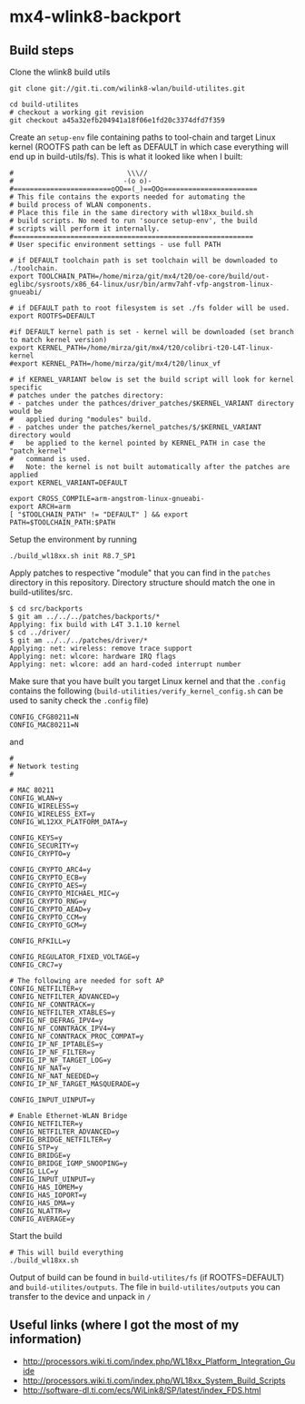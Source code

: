 # mx4-wlink8-backport

## Build steps

Clone the wlink8 build utils

	git clone git://git.ti.com/wilink8-wlan/build-utilites.git

	cd build-utilites
	# checkout a working git revision
	git checkout a45a32efb204941a18f06e1fd20c3374dfd7f359

Create an `setup-env` file containing paths to tool-chain and target Linux kernel (ROOTFS path can be left as DEFAULT in which case everything will end up in build-utils/fs). This is what it looked like when I built:

	#                            \\\//
	#                           -(o o)-
	#========================oOO==(_)==OOo=======================
	# This file contains the exports needed for automating the
	# build process of WLAN components.
	# Place this file in the same directory with wl18xx_build.sh
	# build scripts. No need to run 'source setup-env', the build
	# scripts will perform it internally.
	#===========================================================
	# User specific environment settings - use full PATH

	# if DEFAULT toolchain path is set toolchain will be downloaded to ./toolchain.
	export TOOLCHAIN_PATH=/home/mirza/git/mx4/t20/oe-core/build/out-eglibc/sysroots/x86_64-linux/usr/bin/armv7ahf-vfp-angstrom-linux-gnueabi/

	# if DEFAULT path to root filesystem is set ./fs folder will be used.
	export ROOTFS=DEFAULT

	#if DEFAULT kernel path is set - kernel will be downloaded (set branch to match kernel version)
	export KERNEL_PATH=/home/mirza/git/mx4/t20/colibri-t20-L4T-linux-kernel
	#export KERNEL_PATH=/home/mirza/git/mx4/t20/linux_vf

	# if KERNEL_VARIANT below is set the build script will look for kernel specific
	# patches under the patches directory:
	# - patches under the pathces/driver_patches/$KERNEL_VARIANT directory would be
	#   applied during "modules" build.
	# - patches under the patches/kernel_patches/$/$KERNEL_VARIANT directory would
	#   be applied to the kernel pointed by KERNEL_PATH in case the "patch_kernel"
	#   command is used.
	#   Note: the kernel is not built automatically after the patches are applied
	export KERNEL_VARIANT=DEFAULT

	export CROSS_COMPILE=arm-angstrom-linux-gnueabi-
	export ARCH=arm
	[ "$TOOLCHAIN_PATH" != "DEFAULT" ] && export PATH=$TOOLCHAIN_PATH:$PATH


Setup the environment by running

	./build_wl18xx.sh init R8.7_SP1


Apply patches to respective "module" that you can find in the `patches` directory in this repository. Directory structure should match the one in build-utilites/src.

	$ cd src/backports
	$ git am ../../../patches/backports/*
	Applying: fix build with L4T 3.1.10 kernel
	$ cd ../driver/
	$ git am ../../../patches/driver/*
	Applying: net: wireless: remove trace support
	Applying: net: wlcore: hardware IRQ flags
	Applying: net: wlcore: add an hard-coded interrupt number


Make sure that you have built you target Linux kernel and that the `.config` contains the following (`build-utilities/verify_kernel_config.sh` can be used to sanity check the `.config` file)

	CONFIG_CFG80211=N
	CONFIG_MAC80211=N

and

	#
	# Network testing
	#

	# MAC 80211
	CONFIG_WLAN=y
	CONFIG_WIRELESS=y
	CONFIG_WIRELESS_EXT=y
	CONFIG_WL12XX_PLATFORM_DATA=y

	CONFIG_KEYS=y
	CONFIG_SECURITY=y
	CONFIG_CRYPTO=y

	CONFIG_CRYPTO_ARC4=y
	CONFIG_CRYPTO_ECB=y
	CONFIG_CRYPTO_AES=y
	CONFIG_CRYPTO_MICHAEL_MIC=y
	CONFIG_CRYPTO_RNG=y
	CONFIG_CRYPTO_AEAD=y
	CONFIG_CRYPTO_CCM=y
	CONFIG_CRYPTO_GCM=y

	CONFIG_RFKILL=y

	CONFIG_REGULATOR_FIXED_VOLTAGE=y
	CONFIG_CRC7=y

	# The following are needed for soft AP
	CONFIG_NETFILTER=y
	CONFIG_NETFILTER_ADVANCED=y
	CONFIG_NF_CONNTRACK=y
	CONFIG_NETFILTER_XTABLES=y
	CONFIG_NF_DEFRAG_IPV4=y
	CONFIG_NF_CONNTRACK_IPV4=y
	CONFIG_NF_CONNTRACK_PROC_COMPAT=y
	CONFIG_IP_NF_IPTABLES=y
	CONFIG_IP_NF_FILTER=y
	CONFIG_IP_NF_TARGET_LOG=y
	CONFIG_NF_NAT=y
	CONFIG_NF_NAT_NEEDED=y
	CONFIG_IP_NF_TARGET_MASQUERADE=y

	CONFIG_INPUT_UINPUT=y

	# Enable Ethernet-WLAN Bridge
	CONFIG_NETFILTER=y
	CONFIG_NETFILTER_ADVANCED=y
	CONFIG_BRIDGE_NETFILTER=y
	CONFIG_STP=y
	CONFIG_BRIDGE=y
	CONFIG_BRIDGE_IGMP_SNOOPING=y
	CONFIG_LLC=y
	CONFIG_INPUT_UINPUT=y
	CONFIG_HAS_IOMEM=y
	CONFIG_HAS_IOPORT=y
	CONFIG_HAS_DMA=y
	CONFIG_NLATTR=y
	CONFIG_AVERAGE=y


Start the build

	# This will build everything
	./build_wl18xx.sh

Output of build can be found in `build-utilites/fs` (if ROOTFS=DEFAULT) and `build-utilites/outputs`. The file in `build-utilites/outputs` you can transfer to the device and unpack in `/`


## Useful links (where I got the most of my information)

- http://processors.wiki.ti.com/index.php/WL18xx_Platform_Integration_Guide
- http://processors.wiki.ti.com/index.php/WL18xx_System_Build_Scripts
- http://software-dl.ti.com/ecs/WiLink8/SP/latest/index_FDS.html
